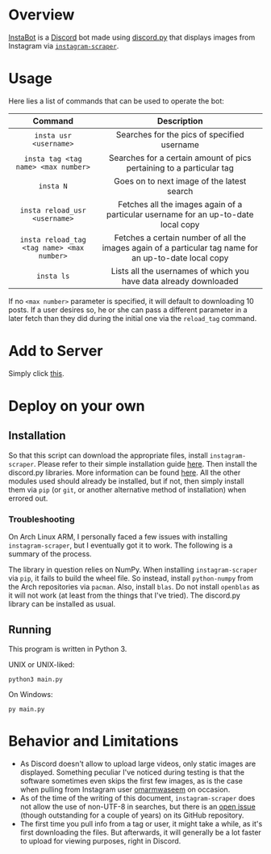 # Overview
[InstaBot](https://github.com/ansarirayyan/InstaBot) is a [Discord](https://discordapp.com/) bot made using [discord.py](https://pypi.org/project/discord.py/) that displays images from Instagram via [`instagram-scraper`](https://github.com/rarcega/instagram-scraper).

# Usage
Here lies a list of commands that can be used to operate the bot:

| Command | Description |
| :----------------: |:----------------:|
| `insta usr <username>` | Searches for the pics of specified username |
| `insta tag <tag name> <max number>` | Searches for a certain amount of pics pertaining to a particular tag |
| `insta N` | Goes on to next image of the latest search |
| `insta reload_usr <username>` | Fetches all the images again of a particular username for an up-to-date local copy |
| `insta reload_tag <tag name> <max number>` | Fetches a certain number of all the images again of a particular tag name for an up-to-date local copy |
| `insta ls` | Lists all the usernames of which you have data already downloaded |

If no `<max number>` parameter is specified, it will default to downloading 10 posts. If a user desires so, he or she can pass a different parameter in a later fetch than they did during the initial one via the `reload_tag` command.

# Add to Server
Simply click [this](https://discordapp.com/api/oauth2/authorize?client_id=697651377664557108&permissions=100352&scope=bot).

# Deploy on your own

## Installation
So that this script can download the appropriate files, install `instagram-scraper`. Please refer to their simple installation guide [here](https://github.com/rarcega/instagram-scraper/blob/master/README.md#install). Then install the discord.py libraries. More information can be found [here](https://pypi.org/project/discord.py/). All the other modules used should already be installed, but if not, then simply install them via `pip` (or `git`, or another alternative method of installation) when errored out.

### Troubleshooting
On Arch Linux ARM, I personally faced a few issues with installing `instagram-scraper`, but I eventually got it to work. The following is a summary of the process.

The library in question relies on NumPy. When installing `instagram-scraper` via `pip`, it fails to build the wheel file. So instead, install `python-numpy` from the Arch repositories via `pacman`. Also, install `blas`. Do not install `openblas` as it will not work (at least from the things that I've tried). The discord.py library can be installed as usual.

## Running
This program is written in Python 3.

UNIX or UNIX-liked:
```
python3 main.py
```

On Windows:
```
py main.py
```

# Behavior and Limitations

* As Discord doesn't allow to upload large videos, only static images are displayed. Something peculiar I've noticed during testing is that the software sometimes even skips the first few images, as is the case when pulling from Instagram user [omarmwaseem](https://www.instagram.com/omarmwaseem/) on occasion.
* As of the time of the writing of this document, `instagram-scraper` does not allow the use of non-UTF-8 in searches, but there is an [open issue](https://github.com/rarcega/instagram-scraper/issues/83) (though outstanding for a couple of years) on its GitHub repository.
* The first time you pull info from a tag or user, it might take a while, as it's first downloading the files. But afterwards, it will generally be a lot faster to upload for viewing purposes, right in Discord.
